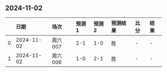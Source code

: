 

## 2024-11-02

|    | 日期       | 场次    | 预测1   | 预测2   | 预测结果   | 比分   | 结果   |
|---:|:-----------|:--------|:--------|:--------|:-----------|:-------|:-------|
|  0 | 2024-11-02 | 周六007 | 2-1     | 1-0     | 胜         | -      | -      |
|  1 | 2024-11-02 | 周六006 | 1-0     | 2-1     | 胜         | -      | -      |

